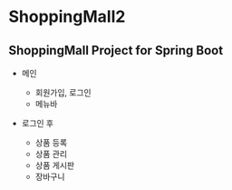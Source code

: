 # ShoppingMall2
## ShoppingMall Project for Spring Boot

* 메인
  * 회원가입, 로그인
  * 메뉴바

* 로그인 후
  * 상품 등록
  * 상품 관리
  * 상품 게시판
  * 장바구니
